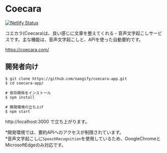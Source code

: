 # Coecara

[![Netlify Status](https://api.netlify.com/api/v1/badges/452ce801-4955-427a-873d-c16b768d7647/deploy-status)](https://app.netlify.com/sites/boring-benz-79b0d3/deploys)

コエカラ(Coecara)は、良い感じに文章を整えてくれる・音声文字起こしサービスです。主な機能は、音声文字起こしと、APIを使った自動要約です。

https://coecara.com/  


## 開発者向け


```
$ git clone https://github.com/naogify/coecara-app.git
$ cd coecara-app/

# 依存関係をインストール
$ npm install

# 開発環境の立ち上げ
$ npm start
```
http://localhost:3000 で立ち上がります。  


*開発環境では、要約APIへのアクセスが制限されています。  
*音声文字起こしに`SpeechRecognition`を使用しているため、GoogleChromeとMicrosoftEdgeのみ対応です。
